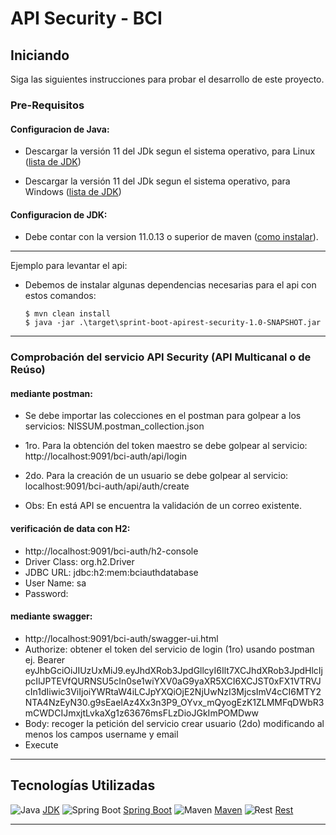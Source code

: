 # API Security - BCI

## Iniciando

Siga las siguientes instrucciones para probar el desarrollo de este proyecto.

### Pre-Requisitos

#### Configuracion de Java:

* Descargar la versión 11 del JDk segun el sistema operativo, para Linux ([lista de JDK](https://www.oracle.com/java/technologies/downloads/#java11-windows))

* Descargar la versión 11 del JDk segun el sistema operativo, para Windows ([lista de JDK](https://www.oracle.com/java/technologies/downloads/#java11-linux))

#### Configuracion de JDK:

* Debe contar con la version 11.0.13 o superior de maven ([como instalar](https://docs.oracle.com/en/java/javase/17/install/overview-jdk-installation.html)).

---

Ejemplo para levantar el api:

* Debemos de instalar algunas dependencias necesarias para el api con estos comandos:

    ```jshelllanguage
    $ mvn clean install
    $ java -jar .\target\sprint-boot-apirest-security-1.0-SNAPSHOT.jar
    ```

---

### Comprobación del servicio API Security (API Multicanal o de Reúso)

#### mediante postman:
* Se debe importar las colecciones en el postman para golpear a los servicios:
  NISSUM.postman_collection.json


* 1ro. Para la obtención del token maestro se debe golpear al servicio: http://localhost:9091/bci-auth/api/login
* 2do. Para la creación de un usuario se debe golpear al servicio: localhost:9091/bci-auth/api/auth/create


* Obs: En está API se encuentra la validación de un correo existente.

#### verificación de data con H2:
* http://localhost:9091/bci-auth/h2-console
* Driver Class: org.h2.Driver
* JDBC URL: jdbc:h2:mem:bciauthdatabase
* User Name: sa
* Password: 

#### mediante swagger:
* http://localhost:9091/bci-auth/swagger-ui.html
* Authorize: obtener el token del servicio de login (1ro) usando postman ej. Bearer eyJhbGciOiJIUzUxMiJ9.eyJhdXRob3JpdGllcyI6Ilt7XCJhdXRob3JpdHlcIjpcIlJPTEVfQURNSU5cIn0se1wiYXV0aG9yaXR5XCI6XCJST0xFX1VTRVJcIn1dIiwic3ViIjoiYWRtaW4iLCJpYXQiOjE2NjUwNzI3MjcsImV4cCI6MTY2NTA4NzEyN30.g9sEaeIAz4Xx3n3P9_OYvx_mQyogEzK1ZLMMFqDWbR3mCWDCIJmxjtLvkaXg1z63676msFLzDioJGkImPOMDww
* Body: recoger la petición del servicio crear usuario (2do) modificando al menos los campos username y email 
* Execute

***

## Tecnologías Utilizadas

![Java](https://cdn.static.innovacionpacifico.com/document_library/readme/java-logo-64.png) [JDK](https://www.oracle.com/technetwork/java/index.html)
![Spring Boot](https://cdn.static.innovacionpacifico.com/document_library/readme/spring-boot-logo-64.png) [Spring Boot](https://spring.io/projects/spring-boot)
![Maven](https://cdn.static.innovacionpacifico.com/document_library/readme/maven-logo-64.png) [Maven](https://maven.apache.org/)
![Rest](https://cdn.static.innovacionpacifico.com/document_library/readme/rest-logo-64.png) [Rest](https://es.wikipedia.org/wiki/Transferencia_de_Estado_Representacional)

***
